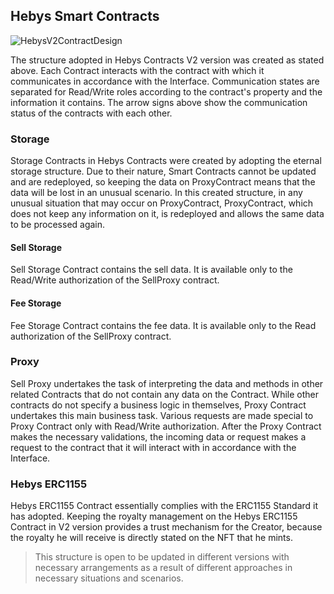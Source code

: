 ## Hebys Smart Contracts

![HebysV2ContractDesign](https://user-images.githubusercontent.com/16240508/132330253-bc9da3a9-42dd-49d7-90c1-2e43f691b669.png)

The structure adopted in Hebys Contracts V2 version was created as stated above. Each Contract interacts with the contract with which it communicates in accordance with the Interface.
Communication states are separated for Read/Write roles according to the contract's property and the information it contains.
The arrow signs above show the communication status of the contracts with each other.

### Storage
Storage Contracts in Hebys Contracts were created by adopting the eternal storage structure.
Due to their nature, Smart Contracts cannot be updated and are redeployed, so keeping the data on ProxyContract means that the data will be lost in an unusual scenario.
In this created structure, in any unusual situation that may occur on ProxyContract, ProxyContract, which does not keep any information on it, is redeployed and allows the same data to be processed again.

#### Sell Storage
Sell Storage Contract contains the sell data. It is available only to the Read/Write authorization of the SellProxy contract.
#### Fee Storage
Fee Storage Contract contains the fee data. It is available only to the Read authorization of the SellProxy contract.

### Proxy
Sell Proxy undertakes the task of interpreting the data and methods in other related Contracts that do not contain any data on the Contract.
While other contracts do not specify a business logic in themselves, Proxy Contract undertakes this main business task. Various requests are made special to Proxy Contract only with Read/Write authorization.
After the Proxy Contract makes the necessary validations, the incoming data or request makes a request to the contract that it will interact with in accordance with the Interface.

### Hebys ERC1155
Hebys ERC1155 Contract essentially complies with the ERC1155 Standard it has adopted. Keeping the royalty management on the Hebys ERC1155 Contract in V2 version provides a trust mechanism for the Creator, because the royalty he will receive is directly stated on the NFT that he mints. 


>This structure is open to be updated in different versions with necessary arrangements as a result of different approaches in necessary situations and scenarios.
